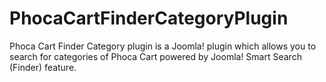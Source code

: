 # PhocaCartFinderCategoryPlugin
 Phoca Cart Finder Category plugin is a Joomla! plugin which allows you to search for categories of Phoca Cart powered by Joomla! Smart Search (Finder) feature.
